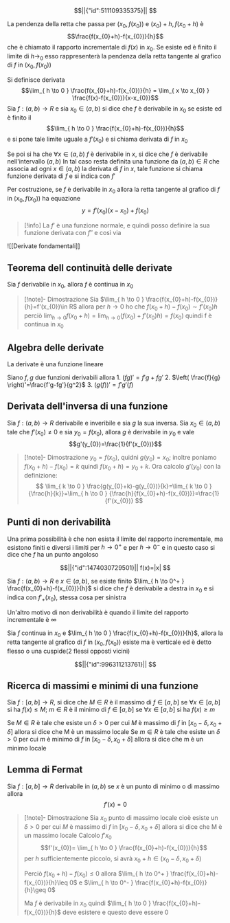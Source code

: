 ```math
||{"id":511109335375}||




```
La pendenza della retta che passa per $(x_{0},f(x_{0}))$ e $(x_{0})+h,f(x_{0}+h)$ è $$\frac{f(x_{0}+h)-f(x_{0})}{h}$$
che è chiamato il rapporto incrementale di $f(x)$ in $x_{0}$. 
Se esiste ed è finito il limite di $h\to_{0}$ esso rappresenterà la pendenza della retta tangente al grafico di $f$ in $(x_{0},f(x_{0}))$

Si definisce derivata $$\lim_{ h \to 0 } \frac{f(x_{0}+h)-f(x_{0})}{h} = \lim_{ x \to x_{0} } \frac{f(x)-f(x_{0})}{x-x_{0}}$$
Sia $f:(a,b)\to R$ e sia $x_{0}\in(a,b)$ si dice che $f$ è derivabile in $x_{0}$ se esiste ed è finito il   $$\lim_{ h \to 0 } \frac{f(x_{0}+h)-f(x_{0})}{h}$$
e si pone tale limite uguale a $f'(x_{0})$ e si chiama derivata di $f$ in $x_{0}$

Se poi si ha che $\forall {x} \in {(a,b)}$ $f$ è derivabile in $x$, si dice che $f$ è derivabile nell'intervallo $(a,b)$
In tal caso resta definita una funzione da $(a,b)\in R$ che associa ad ogni $x\in(a,b)$ la derivata di $f$ in $x$, tale funzione si chiama funzione derivata di $f$ e si indica con $f'$

Per costruzione, se $f$ è derivabile in $x_{0}$ allora la retta tangente al grafico di $f$ in $(x_{0},f(x_{0}))$ ha equazione $$
y=f'(x_{0})(x-x_{0})+f(x_{0})
$$

>[!info]
>La $f'$ è una funzione normale, e quindi posso definire la sua funzione derivata con $f''$ e così via

![[Derivate fondamentali]]

## Teorema dell continuità delle derivate

Sia $f$ derivabile in $x_{0}$, allora $f$ è continua in $x_{0}$

>[!note]- Dimostrazione
>Sia $\lim_{ h \to 0 } \frac{f(x_{0}+h)-f(x_{0})}{h}=f'(x_{0})\in R$ allora per $h\to {0}$ ho che ${f(x_{0}+h)-f(x_{0})}\sim f'(x_{0})h$ perciò $\lim_{ h \to 0 } {f(x_{0}+h)}=\lim_{ h \to 0 } {(f(x_{0})+f'(x_{0})h)}=f(x_{0})$ quindi f è continua in $x_{0}$

## Algebra delle derivate

La derivate è una funzione lineare

Siano $f,g$ due funzioni derivabili allora
	1. $(fg)'=f'g+fg'$
	2. $\left( \frac{f}{g} \right)'=\frac{f'g-fg'}{g^2}$
	3. $(g(f))'=f'g'(f)$

## Derivata dell'inversa di una funzione

Sia $f:(a,b)\to R$ derivabile e inveribile e sia $g$ la sua inversa. Sia $x_{0}\in(a,b)$ tale che $f'(x_{0})\neq 0$ e sia $y_{0}=f(x_{0})$, allora $g$ è derivabile in $y_{0}$ e vale $$g'(y_{0})=\frac{1}{f'(x_{0})}$$
>[!note]- Dimostrazione
>$y_{0}=f(x_{0})$, quidni $g(y_{0})=x_{0}$; inoltre poniamo $f(x_{0}+h)-f(x_{0}) = k$ quindi $f(x_{0}+h)=y_{0}+k$.
>Ora calcolo $g'(y_{0})$ con la definizione:
>$$
>\lim_{ k \to 0 } \frac{g(y_{0}+k)-g(y_{0})}{k}=\lim_{ k \to 0 } {\frac{h}{k}}=\lim_{ h \to 0 } {\frac{h}{f(x_{0}+h)-f(x_{0})}}=\frac{1}{f'(x_{0})}
>$$


## Punti di non derivabilità

Una prima possibilità è che non esista il limite del rapporto incrementale, ma esistono finiti e diversi i limiti per $h\to{0}^+$ e per $h\to{0}^-$ e in questo caso si dice che $f$ ha un punto angoloso
```math
||{"id":1474030729501}||
f(x)=|x|

```

Sia $f:(a,b)\to R$ e $x_{}\in (a,b)$, se esiste finito $\lim_{ h \to 0^+ } \frac{f(x_{0}+h)-f(x_{0})}{h}$ si dice che $f$ è derivabile a destra in $x_{0}$ e si indica con $f'_{+}(x_{0})$, stessa cosa per sinistra

Un'altro motivo di non derivabilità è quando il limite del rapporto incrementale è $\infty$

Sia $f$ continua in $x_{0}$ e $\lim_{ h \to 0 } \frac{f(x_{0}+h)-f(x_{0})}{h}$, allora la retta tangente al grafico di $f$ in $(x_{0},f(x_{0}))$ esiste ma è verticale ed è detto flesso o una cuspide(2 flessi opposti vicini)
```math
||{"id":996311213761}||


```
## Ricerca di massimi e minimi di una funzione

Sia $f:[a,b]\to R$, si dice che $M\in R$ è il massimo di $f\in [a,b]$ se $\forall {x} \in {[a,b]}$ si ha $f(x)\leq M$;  $m\in R$ è il minimo di $f\in [a,b]$ se $\forall {x} \in {[a,b]}$ si ha $f(x)\geq m$

Se $M\in R$ è tale che esiste un $\delta>0$ per cui $M$ è massimo di $f$ in $[x_{0}-\delta,x_{0}+\delta]$ allora si dice che M è un massimo locale
Se $m\in R$ è tale che esiste un $\delta>0$ per cui $m$ è minimo di $f$ in $[x_{0}-\delta,x_{0}+\delta]$ allora si dice che m è un minimo locale

## Lemma di Fermat

Sia $f:[a,b]\to R$ derivabile in $(a,b)$ se $x$ è un punto di minimo o di massimo allora 
$$
f'(x)=0
$$
>[!note]- Dimostrazione
> Sia $x_{0}$ punto di massimo locale cioè  esiste un $\delta>0$ per cui $M$ è massimo di $f$ in $[x_{0}-\delta,x_{0}+\delta]$ allora si dice che M è un massimo locale
> Calcolo $f'x_{0}$
$$f'(x_{0})= \lim_{ h \to 0 } \frac{f(x_{0}+h)-f(x_{0})}{h}$$
> per $h$ sufficientemente piccolo, si avrà $x_{0}+h\in(x_{0}-\delta,x_{0}+\delta)$
> 
> Perciò $f(x_{0}+h)-f(x_{0})\leq 0$ allora
>  $\lim_{ h \to 0^+ } \frac{f(x_{0}+h)-f(x_{0})}{h}\leq 0$ e $\lim_{ h \to 0^- } \frac{f(x_{0}+h)-f(x_{0})}{h}\geq 0$
>  
> Ma $f$ è derivabile in $x_{0}$ quindi $\lim_{ h \to 0 } \frac{f(x_{0}+h)-f(x_{0})}{h}$ deve esistere e questo deve essere $0$

